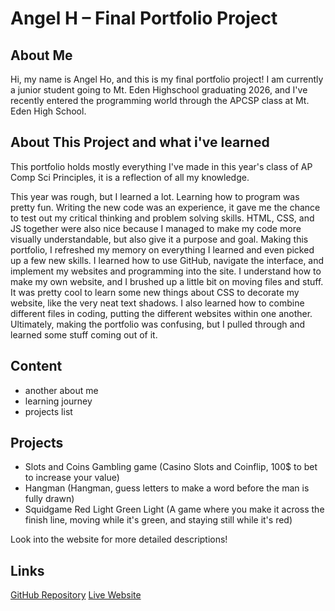 # Angel H – Final Portfolio Project

## About Me
Hi, my name is Angel Ho, and this is my final portfolio project! I am currently a junior student going to Mt. Eden Highschool graduating 2026, and I've recently entered the programming world through the APCSP class at Mt. Eden High School.

## About This Project and what i've learned
This portfolio holds mostly everything I've made in this year's class of AP Comp Sci Principles, it is a reflection of all my knowledge. 

This year was rough, but I learned a lot. Learning how to program was pretty fun. Writing the new code was an experience, it gave me the chance to test out my critical thinking and problem solving skills. HTML, CSS, and JS together were also nice because I managed to make my code more visually understandable, but also give it a purpose and goal. Making this portfolio, I refreshed my memory on everything I learned and even picked up a few new skills. I learned how to use GitHub, navigate the interface, and implement my websites and programming into the site. I understand how to make my own website, and I brushed up a little bit on moving files and stuff. It was pretty cool to learn some new things about CSS to decorate my website, like the very neat text shadows. I also learned how to combine different files in coding, putting the different websites within one another. Ultimately, making the portfolio was confusing, but I pulled through and learned some stuff coming out of it.



## Content
- another about me
- learning journey
- projects list
## Projects
- Slots and Coins Gambling game (Casino Slots and Coinflip, 100$ to bet to increase your value)
- Hangman (Hangman, guess letters to make a word before the man is fully drawn)
- Squidgame Red Light Green Light (A game where you make it across the finish line, moving while it's green, and staying still while it's red)

Look into the website for more detailed descriptions!

## Links
[GitHub Repository](https://github.com/fortniteblaster75/Final-Project/tree/main)
[Live Website](https://fortniteblaster75.github.io/Final-Project/#projects)
